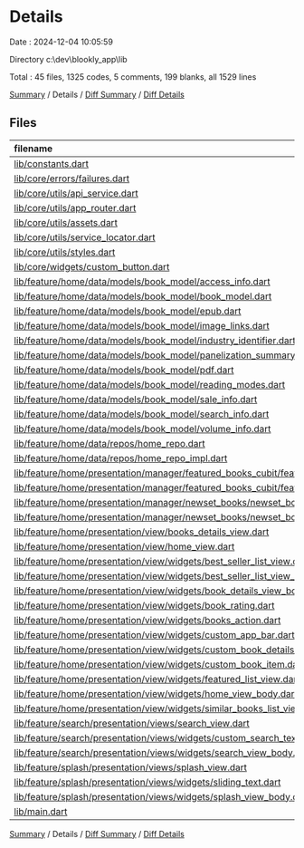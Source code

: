 # Details

Date : 2024-12-04 10:05:59

Directory c:\\dev\\blookly_app\\lib

Total : 45 files,  1325 codes, 5 comments, 199 blanks, all 1529 lines

[Summary](results.md) / Details / [Diff Summary](diff.md) / [Diff Details](diff-details.md)

## Files
| filename | language | code | comment | blank | total |
| :--- | :--- | ---: | ---: | ---: | ---: |
| [lib/constants.dart](/lib/constants.dart) | Dart | 4 | 0 | 2 | 6 |
| [lib/core/errors/failures.dart](/lib/core/errors/failures.dart) | Dart | 47 | 0 | 7 | 54 |
| [lib/core/utils/api_service.dart](/lib/core/utils/api_service.dart) | Dart | 10 | 0 | 3 | 13 |
| [lib/core/utils/app_router.dart](/lib/core/utils/app_router.dart) | Dart | 30 | 0 | 2 | 32 |
| [lib/core/utils/assets.dart](/lib/core/utils/assets.dart) | Dart | 4 | 0 | 1 | 5 |
| [lib/core/utils/service_locator.dart](/lib/core/utils/service_locator.dart) | Dart | 9 | 0 | 3 | 12 |
| [lib/core/utils/styles.dart](/lib/core/utils/styles.dart) | Dart | 25 | 0 | 2 | 27 |
| [lib/core/widgets/custom_button.dart](/lib/core/widgets/custom_button.dart) | Dart | 38 | 0 | 2 | 40 |
| [lib/feature/home/data/models/book_model/access_info.dart](/lib/feature/home/data/models/book_model/access_info.dart) | Dart | 70 | 0 | 7 | 77 |
| [lib/feature/home/data/models/book_model/book_model.dart](/lib/feature/home/data/models/book_model/book_model.dart) | Dart | 66 | 0 | 7 | 73 |
| [lib/feature/home/data/models/book_model/epub.dart](/lib/feature/home/data/models/book_model/epub.dart) | Dart | 13 | 0 | 6 | 19 |
| [lib/feature/home/data/models/book_model/image_links.dart](/lib/feature/home/data/models/book_model/image_links.dart) | Dart | 16 | 0 | 6 | 22 |
| [lib/feature/home/data/models/book_model/industry_identifier.dart](/lib/feature/home/data/models/book_model/industry_identifier.dart) | Dart | 18 | 0 | 6 | 24 |
| [lib/feature/home/data/models/book_model/panelization_summary.dart](/lib/feature/home/data/models/book_model/panelization_summary.dart) | Dart | 21 | 0 | 6 | 27 |
| [lib/feature/home/data/models/book_model/pdf.dart](/lib/feature/home/data/models/book_model/pdf.dart) | Dart | 16 | 0 | 6 | 22 |
| [lib/feature/home/data/models/book_model/reading_modes.dart](/lib/feature/home/data/models/book_model/reading_modes.dart) | Dart | 16 | 0 | 6 | 22 |
| [lib/feature/home/data/models/book_model/sale_info.dart](/lib/feature/home/data/models/book_model/sale_info.dart) | Dart | 19 | 0 | 6 | 25 |
| [lib/feature/home/data/models/book_model/search_info.dart](/lib/feature/home/data/models/book_model/search_info.dart) | Dart | 13 | 0 | 6 | 19 |
| [lib/feature/home/data/models/book_model/volume_info.dart](/lib/feature/home/data/models/book_model/volume_info.dart) | Dart | 129 | 0 | 7 | 136 |
| [lib/feature/home/data/repos/home_repo.dart](/lib/feature/home/data/repos/home_repo.dart) | Dart | 7 | 0 | 2 | 9 |
| [lib/feature/home/data/repos/home_repo_impl.dart](/lib/feature/home/data/repos/home_repo_impl.dart) | Dart | 45 | 0 | 6 | 51 |
| [lib/feature/home/presentation/manager/featured_books_cubit/featured_books_cubit.dart](/lib/feature/home/presentation/manager/featured_books_cubit/featured_books_cubit.dart) | Dart | 18 | 0 | 6 | 24 |
| [lib/feature/home/presentation/manager/featured_books_cubit/featured_books_state.dart](/lib/feature/home/presentation/manager/featured_books_cubit/featured_books_state.dart) | Dart | 16 | 0 | 9 | 25 |
| [lib/feature/home/presentation/manager/newset_books/newset_books_cubit.dart](/lib/feature/home/presentation/manager/newset_books/newset_books_cubit.dart) | Dart | 18 | 0 | 5 | 23 |
| [lib/feature/home/presentation/manager/newset_books/newset_books_state.dart](/lib/feature/home/presentation/manager/newset_books/newset_books_state.dart) | Dart | 16 | 0 | 9 | 25 |
| [lib/feature/home/presentation/view/books_details_view.dart](/lib/feature/home/presentation/view/books_details_view.dart) | Dart | 11 | 0 | 3 | 14 |
| [lib/feature/home/presentation/view/home_view.dart](/lib/feature/home/presentation/view/home_view.dart) | Dart | 11 | 0 | 3 | 14 |
| [lib/feature/home/presentation/view/widgets/best_seller_list_view.dart](/lib/feature/home/presentation/view/widgets/best_seller_list_view.dart) | Dart | 20 | 0 | 3 | 23 |
| [lib/feature/home/presentation/view/widgets/best_seller_list_view_item.dart](/lib/feature/home/presentation/view/widgets/best_seller_list_view_item.dart) | Dart | 80 | 0 | 3 | 83 |
| [lib/feature/home/presentation/view/widgets/book_details_view_body.dart](/lib/feature/home/presentation/view/widgets/book_details_view_body.dart) | Dart | 68 | 0 | 3 | 71 |
| [lib/feature/home/presentation/view/widgets/book_rating.dart](/lib/feature/home/presentation/view/widgets/book_rating.dart) | Dart | 37 | 0 | 2 | 39 |
| [lib/feature/home/presentation/view/widgets/books_action.dart](/lib/feature/home/presentation/view/widgets/books_action.dart) | Dart | 36 | 0 | 3 | 39 |
| [lib/feature/home/presentation/view/widgets/custom_app_bar.dart](/lib/feature/home/presentation/view/widgets/custom_app_bar.dart) | Dart | 32 | 0 | 3 | 35 |
| [lib/feature/home/presentation/view/widgets/custom_book_details_app_bar.dart](/lib/feature/home/presentation/view/widgets/custom_book_details_app_bar.dart) | Dart | 20 | 0 | 3 | 23 |
| [lib/feature/home/presentation/view/widgets/custom_book_item.dart](/lib/feature/home/presentation/view/widgets/custom_book_item.dart) | Dart | 19 | 0 | 3 | 22 |
| [lib/feature/home/presentation/view/widgets/featured_list_view.dart](/lib/feature/home/presentation/view/widgets/featured_list_view.dart) | Dart | 19 | 0 | 3 | 22 |
| [lib/feature/home/presentation/view/widgets/home_view_body.dart](/lib/feature/home/presentation/view/widgets/home_view_body.dart) | Dart | 46 | 0 | 3 | 49 |
| [lib/feature/home/presentation/view/widgets/similar_books_list_view.dart](/lib/feature/home/presentation/view/widgets/similar_books_list_view.dart) | Dart | 19 | 0 | 3 | 22 |
| [lib/feature/search/presentation/views/search_view.dart](/lib/feature/search/presentation/views/search_view.dart) | Dart | 11 | 0 | 3 | 14 |
| [lib/feature/search/presentation/views/widgets/custom_search_text_field.dart](/lib/feature/search/presentation/views/widgets/custom_search_text_field.dart) | Dart | 28 | 0 | 4 | 32 |
| [lib/feature/search/presentation/views/widgets/search_view_body.dart](/lib/feature/search/presentation/views/widgets/search_view_body.dart) | Dart | 57 | 0 | 5 | 62 |
| [lib/feature/splash/presentation/views/splash_view.dart](/lib/feature/splash/presentation/views/splash_view.dart) | Dart | 11 | 0 | 3 | 14 |
| [lib/feature/splash/presentation/views/widgets/sliding_text.dart](/lib/feature/splash/presentation/views/widgets/sliding_text.dart) | Dart | 23 | 0 | 4 | 27 |
| [lib/feature/splash/presentation/views/widgets/splash_view_body.dart](/lib/feature/splash/presentation/views/widgets/splash_view_body.dart) | Dart | 53 | 5 | 10 | 68 |
| [lib/main.dart](/lib/main.dart) | Dart | 40 | 0 | 4 | 44 |

[Summary](results.md) / Details / [Diff Summary](diff.md) / [Diff Details](diff-details.md)